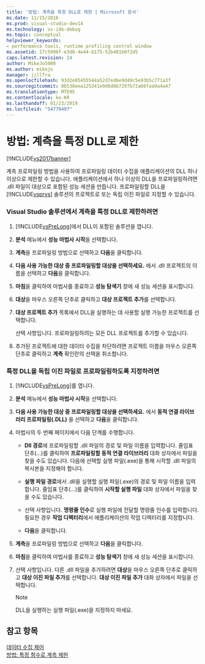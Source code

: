 ```yaml
---
title: '방법: 계측을 특정 DLL로 제한 | Microsoft 문서'
ms.date: 11/15/2016
ms.prod: visual-studio-dev14
ms.technology: vs-ide-debug
ms.topic: conceptual
helpviewer_keywords:
- performance tools, runtime profiling control window
ms.assetid: 17c5996f-e3d0-4e44-b175-52b401b0f2d5
caps.latest.revision: 24
author: MikeJo5000
ms.author: mikejo
manager: jillfra
ms.openlocfilehash: 93d2e85455544a52d7ed6e9d49c5e93b5c771a3f
ms.sourcegitcommit: 8b538eea125241e9d6d8b7297b72a66faa9a4a47
ms.translationtype: MTE95
ms.contentlocale: ko-KR
ms.lasthandoff: 01/23/2019
ms.locfileid: "54779497"
---
```

# <a name="how-to-limit-instrumentation-to-specific-dlls"></a>방법: 계측을 특정 DLL로 제한
[!INCLUDE[vs2017banner](../includes/vs2017banner.md)]

계측 프로파일링 방법을 사용하여 프로파일링 데이터 수집을 애플리케이션의 DLL 하나 이상으로 제한할 수 있습니다. 애플리케이션에서 하나 이상의 DLL을 프로파일링하려면 .dll 파일이 대상으로 포함된 성능 세션을 만듭니다. 프로파일링할 DLL을 [!INCLUDE[vsprvs](../includes/vsprvs-md.md)] 솔루션의 프로젝트로 또는 독립 이진 파일로 지정할 수 있습니다.  
  
### <a name="to-limit-instrumentation-to-specific-dlls-in-a-visual-studio-solution"></a>Visual Studio 솔루션에서 계측을 특정 DLL로 제한하려면  
  
1.  [!INCLUDE[vsPreLong](../includes/vsprelong-md.md)]에서 DLL이 포함된 솔루션을 엽니다.  
  
2.  **분석** 메뉴에서 **성능 마법사 시작**을 선택합니다.  
  
3.  **계측**을 프로파일링 방법으로 선택하고 **다음**을 클릭합니다.  
  
4.  **다음 사용 가능한 대상 중 프로파일링할 대상을 선택하세요.** 에서 .dll 프로젝트의 이름을 선택하고 **다음**을 클릭합니다.  
  
5.  **마침**을 클릭하여 마법사를 종료하고 **성능 탐색기** 창에 새 성능 세션을 표시합니다.  
  
6.  **대상**을 마우스 오른쪽 단추로 클릭하고 **대상 프로젝트 추가**를 선택합니다.  
  
7.  **대상 프로젝트 추가** 목록에서 DLL을 실행하는 데 사용할 실행 가능한 프로젝트를 선택합니다.  
  
     선택 사항입니다. 프로파일링하려는 모든 DLL 프로젝트를 추가할 수 있습니다.  
  
8.  추가된 프로젝트에 대한 데이터 수집을 차단하려면 프로젝트 이름을 마우스 오른쪽 단추로 클릭하고 **계측** 확인란의 선택을 취소합니다.  
  
### <a name="to-specify-specific-dlls-to-profile-as-independent-binaries"></a>특정 DLL을 독립 이진 파일로 프로파일링하도록 지정하려면  
  
1.  [!INCLUDE[vsPreLong](../includes/vsprelong-md.md)]를 엽니다.  
  
2.  **분석** 메뉴에서 **성능 마법사 시작**을 선택합니다.  
  
3.  **다음 사용 가능한 대상 중 프로파일링할 대상을 선택하세요.** 에서 **동적 연결 라이브러리 프로파일링(.DLL)** 을 선택하고 **다음**을 클릭합니다.  
  
4.  마법사의 두 번째 페이지에서 다음 단계를 수행합니다.  
  
    -   **Dll 경로**에 프로파일링할 .dll 파일의 경로 및 파일 이름을 입력합니다. 줄임표 단추(...)를 클릭하여 **프로파일링할 동적 연결 라이브러리** 대화 상자에서 파일을 찾을 수도 있습니다. 다음에 선택할 실행 파일(.exe)을 통해 시작할 .dll 파일의 복사본을 지정해야 합니다.  
  
    -   **실행 파일 경로**에서 .dll을 실행할 실행 파일(.exe)의 경로 및 파일 이름을 입력합니다. 줄임표 단추(...)를 클릭하여 **시작할 실행 파일** 대화 상자에서 파일을 찾을 수도 있습니다.  
  
    -   선택 사항입니다. **명령줄 인수**로 실행 파일에 전달할 명령줄 인수를 입력합니다. 필요한 경우 **작업 디렉터리**에서 애플리케이션의 작업 디렉터리를 지정합니다.  
  
    -   **다음**을 클릭합니다.  
  
5.  **계측**을 프로파일링 방법으로 선택하고 **다음**을 클릭합니다.  
  
6.  **마침**을 클릭하여 마법사를 종료하고 **성능 탐색기** 창에 새 성능 세션을 표시합니다.  
  
7.  선택 사항입니다. 다른 .dll 파일을 추가하려면 **대상**을 마우스 오른쪽 단추로 클릭하고 **대상 이진 파일 추가**를 선택합니다. **대상 이진 파일 추가** 대화 상자에서 파일을 선택합니다.  
  
    > [!NOTE]
    >  DLL을 실행하는 실행 파일(.exe)을 지정하지 마세요.  
  
## <a name="see-also"></a>참고 항목  
 [데이터 수집 제어](../profiling/controlling-data-collection.md)   
 [방법: 특정 함수로 계측 제한](../profiling/how-to-limit-instrumentation-to-specific-functions.md)
